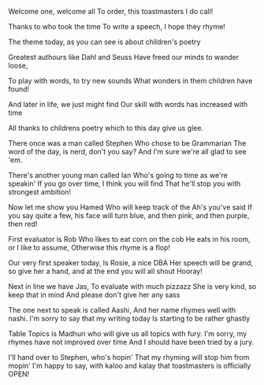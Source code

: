 Welcome one, welcome all
To order, this toastmasters I do call!

Thanks to who took the time
To write a speech, I hope they rhyme!

The theme today, as you can see
is about children's poetry

Greatest authours like Dahl and Seuss
Have freed our minds to wander loose,

To play with words, to try new sounds
What wonders in them children have found!

And later in life, we just might find
Our skill with words has increased with time

All thanks to childrens poetry
which to this day give us glee.

There once was a man called Stephen
Who chose to be Grammarian
The word of the day, is nerd, don't you say?
And I'm sure we're all glad to see 'em.

There's another young man called Ian
Who's going to time as we're speakin'
If you go over time, I think you will find
That he'll stop you with strongest ambition!

Now let me show you Hamed
Who will keep track of the Ah's you've said
If you say quite a few, his face will turn blue,
and then pink, and then purple, then red!

First evaluator is Rob
Who likes to eat corn on the cob
He eats in his room, or I like to assume,
Otherwise this rhyme is a flop!

Our very first speaker today,
Is Rosie, a nice DBA
Her speech will be grand, so give her a hand,
and at the end you will all shout Hooray!

Next in line we have Jas,
To evaluate with much pizzazz
She is very kind, so keep that in mind
And please don't give her any sass

The one next to speak is called Aashi,
And her name rhymes well with nashi.
I'm sorry to say that my writing today
Is starting to be rather ghastly

Table Topics is Madhuri
who will give us all topics with fury.
I'm sorry, my rhymes have not improved over time
And I should have been tried by a jury.

I'll hand over to Stephen, who's hopin'
That my rhyming will stop him from mopin'
I'm happy to say, with kaloo and kalay
that toastmasters is officially OPEN!